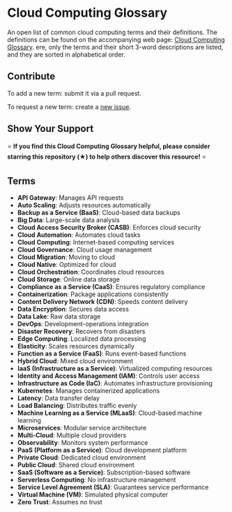 # Cloud Computing Glossary

An open list of common cloud computing terms and their definitions. The definitions can be found on the accompanying web page: [Cloud Computing Glossary](https://cloudstudy.net/glossary). ere, only the terms and their short 3-word descriptions are listed, and they are sorted in alphabetical order.

## Contribute

To add a new term: submit it via a pull request.

To request a new term: create a [new issue](https://github.com/cloudcommunity/Cloud-Computing-Glossary/issues/new).

## Show Your Support

⭐️ **If you find this Cloud Computing Glossary helpful, please consider starring this repository (★) to help others discover this resource!** ⭐️

## Terms

- **API Gateway**: Manages API requests
- **Auto Scaling**: Adjusts resources automatically
- **Backup as a Service (BaaS)**: Cloud-based data backups
- **Big Data**: Large-scale data analysis
- **Cloud Access Security Broker (CASB)**: Enforces cloud security
- **Cloud Automation**: Automates cloud tasks
- **Cloud Computing**: Internet-based computing services
- **Cloud Governance**: Cloud usage management
- **Cloud Migration**: Moving to cloud
- **Cloud Native**: Optimized for cloud
- **Cloud Orchestration**: Coordinates cloud resources
- **Cloud Storage**: Online data storage
- **Compliance as a Service (CaaS)**: Ensures regulatory compliance
- **Containerization**: Package applications consistently
- **Content Delivery Network (CDN)**: Speeds content delivery
- **Data Encryption**: Secures data access
- **Data Lake**: Raw data storage
- **DevOps**: Development-operations integration
- **Disaster Recovery**: Recovers from disasters
- **Edge Computing**: Localized data processing
- **Elasticity**: Scales resources dynamically
- **Function as a Service (FaaS)**: Runs event-based functions
- **Hybrid Cloud**: Mixed cloud environment
- **IaaS (Infrastructure as a Service)**: Virtualized computing resources
- **Identity and Access Management (IAM)**: Controls user access
- **Infrastructure as Code (IaC)**: Automates infrastructure provisioning
- **Kubernetes**: Manages containerized applications
- **Latency**: Data transfer delay
- **Load Balancing**: Distributes traffic evenly
- **Machine Learning as a Service (MLaaS)**: Cloud-based machine learning
- **Microservices**: Modular service architecture
- **Multi-Cloud**: Multiple cloud providers
- **Observability**: Monitors system performance
- **PaaS (Platform as a Service)**: Cloud development platform
- **Private Cloud**: Dedicated cloud environment
- **Public Cloud**: Shared cloud environment
- **SaaS (Software as a Service)**: Subscription-based software
- **Serverless Computing**: No infrastructure management
- **Service Level Agreement (SLA)**: Guarantees service performance
- **Virtual Machine (VM)**: Simulated physical computer
- **Zero Trust**: Assumes no trust
